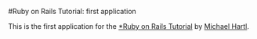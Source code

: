 #Ruby on Rails Tutorial: first application

This is the first application for the [*Ruby on Rails Tutorial](http://www.railstutorial.org/) by
[Michael Hartl](http://michaelhartl.com).